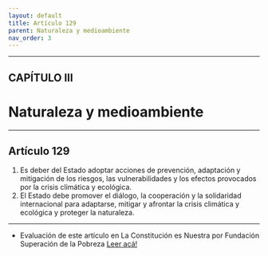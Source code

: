 ```yaml
---
layout: default
title: Artículo 129
parent: Naturaleza y medioambiente
nav_order: 3
---
```


---

## CAPÍTULO III
# Naturaleza y medioambiente

---

## Artículo 129

1. Es deber del Estado adoptar acciones de prevención, adaptación y mitigación de los riesgos, las vulnerabilidades y los efectos provocados por la crisis climática y ecológica.
2. El Estado debe promover el diálogo, la cooperación y la solidaridad internacional para adaptarse, mitigar y afrontar la crisis climática y ecológica y proteger la naturaleza.

---
- Evaluación de este artículo en La Constitución es Nuestra por Fundación Superación de la Pobreza
<a target="_blank" href="https://laconstitucionesnuestra.cl/evaluaciones/verevaluaciones/24">Leer acá!</a>
